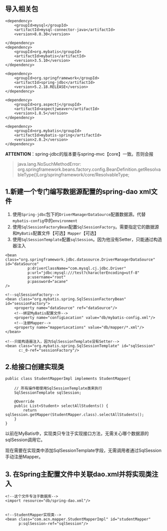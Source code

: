 ## 导入相关包
```
<dependency>
    <groupId>mysql</groupId>
    <artifactId>mysql-connector-java</artifactId>
    <version>8.0.30</version>

</dependency>
<dependency>
    <groupId>org.mybatis</groupId>
    <artifactId>mybatis</artifactId>
    <version>3.5.10</version>
</dependency>

<dependency>
    <groupId>org.springframework</groupId>
    <artifactId>spring-jdbc</artifactId>
    <version>5.2.18.RELEASE</version>
</dependency>

<dependency>
    <groupId>org.aspectj</groupId>
    <artifactId>aspectjweaver</artifactId>
    <version>1.8.5</version>
</dependency>

<dependency>
    <groupId>org.mybatis</groupId>
    <artifactId>mybatis-spring</artifactId>
    <version>2.0.2</version>
</dependency>
```

**ATTENTION**：spring-jdbc的版本要与spring-mvc【core】一致。否则会报
> java.lang.NoSuchMethodError: org.springframework.beans.factory.config.BeanDefinition.getResolvableType()Lorg/springframework/core/ResolvableType;

## 1.新建一个专门编写数据源配置的spring-dao xml文件
1. 使用`Spring-jdbc`包下的`DriverManagerDataSource`配置数据源。代替`mybatis-config`中的`environment`
2. 使用`SqlSessionFactoryBean`配置`SqlSessionFactory`。需要指定它的数据源和`MyBatis`配置文件【可选】`Mapper`【可选】
3. 使用`SqlSessionTemplate`配置`sqlSession`。因为他没有Setter，只能通过构造器注入
```
<bean class="org.springframework.jdbc.datasource.DriverManagerDataSource" id="dataSource"
          p:driverClassName="com.mysql.cj.jdbc.Driver"
          p:url="jdbc:mysql:///test?characterEncoding=utf-8"
          p:username="root"
          p:password="acane"
/>

<!--sqlSessionFactory-->
<bean class="org.mybatis.spring.SqlSessionFactoryBean" id="sessionFactory">
    <property name="dataSource" ref="dataSource"/>
    <!--绑定MyBatis配置文件-->
    <property name="configLocation" value="db/mybatis-config.xml"/>
    <!--注册Mapper-->
    <property name="mapperLocations" value="db/mapper/*.xml"/>
</bean>

<!--只能构造器注入，因为SqlSessionTemplate没有Setter-->
<bean class="org.mybatis.spring.SqlSessionTemplate" id="sqlSession"
      c:_0-ref="sessionFactory"/>

```
## 2.给接口创建实现类
```
public class StudentMapperImpl implements StudentMapper{

    // 所有操作都使用SqlSessionTemplate类来执行
    SqlSessionTemplate sqlSession;

    @Override
    public List<Student> selectAllStudents() {
        return sqlSession.getMapper(StudentMapper.class).selectAllStudents();
    }
}
```
以前在MyBatis中，实现类只专注于实现接口方法，无需关心哪个数据源的sqlSession调用它。

现在需要在实现类中添加SqlSessionTemplate字段，无需调用者通过SqlSession手动注册Mapper。

## 3. 在Spring主配置文件中关联dao.xml并将实现类注入

```
<!--这个文件专注于数据库-->
<import resource="db/spring-dao.xml"/>


<!--StudentMapper实现类-->
<bean class="com.acn.mapper.StudentMapperImpl" id="studentMapper"
      p:sqlSession-ref="sqlSession"/>
```